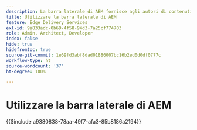 ```yaml
---
description: La barra laterale di AEM fornisce agli autori di contenuti una barra degli strumenti che offre opzioni in base al contesto, in modo che possano modificare, visualizzare in anteprima e pubblicare i contenuti direttamente dalle pagine del sito web.
title: Utilizzare la barra laterale di AEM
feature: Edge Delivery Services
exl-id: 9a833adc-0b69-4f58-94d3-7a25cf774703
role: Admin, Architect, Developer
index: false
hide: true
hidefromtoc: true
source-git-commit: 1e69fd3abf8dad01886007bc16b2ed0d0df0777c
workflow-type: ht
source-wordcount: '37'
ht-degree: 100%

---
```


# Utilizzare la barra laterale di AEM

{{$include a9380838-78aa-49f7-afa3-85b8186a2194}}
